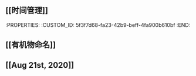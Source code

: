 ## [[时间管理]]
   :PROPERTIES:
   :CUSTOM_ID: 5f3f7d68-fa23-42b9-beff-4fa900b610bf
   :END:
## [[有机物命名]]
## [[Aug 21st, 2020]]
